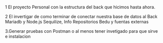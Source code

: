 1 El proyecto Personal con la estructura del back que hicimos hasta ahora.

2 El invertigar de como terminar de conectar nuestra base de datos al Back Mariadb y Node.js Sequilize, Info Repositorios Bedu y fuentas externas 

3.Generar pruebas con Postman o al menos tener invetigado para que sirve e instalacion